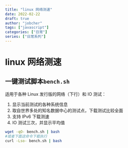 ```yaml
---
title: "linux 网络测速"
date: 2022-02-22
draft: true
author: "jobcher"
tags: ["javascript"]
categories: ["日常"]
series: ["日常系列"]
---
```


# linux 网络测速
## 一键测试脚本`bench.sh`
适用于各种 Linux 发行版的网络（下行）和 IO 测试：  
1. 显示当前测试的各种系统信息
2. 取自世界多处的知名数据中心的测试点，下载测试比较全面
3. 支持 IPv6 下载测速
4. IO 测试三次，并显示平均值
```sh
wget -qO- bench.sh | bash
#或者下面这命令下载执行
curl -Lso- bench.sh | bash
```